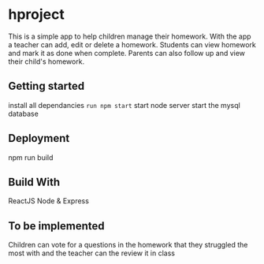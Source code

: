 # hproject
This is a simple app to help children manage their homework. With the app a teacher can add, edit or delete a homework. Students can view homework and mark it as done when complete. Parents can also follow up and view their child's homework.

## Getting started
install all dependancies
`run npm start`
start node server
start the mysql database

## Deployment
npm run build

## Build With

ReactJS
Node & Express

## To be implemented

Children can vote for a questions in the homework that they struggled the most with and the teacher can the review it in class
